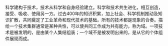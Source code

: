 科学建构于技术，技术从科学和自身经验建立。科学和技术共生进化，相互创造，接受、吸收、使用另一方。过去400年的知识积累，加上社会、科学机制推动及知识扩散，共同奠定了工业革命和现代技术的基础。所有的技术都是现象的合奏。描绘一个技术集群通常是某种共性，可以使共同工作成为共有能力，称为域。一项技术是被发明的，是由某个人集结组装；一个域不是被发明出来的，是从它的个体组件展现而成。
